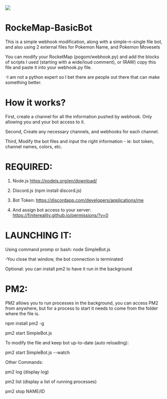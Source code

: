 <img src="http://doctypestudios.com/PMAP/SimpleBot.jpg" />

# RockeMap-BasicBot
This is a simple webhook modification, along with a simple-n-single file bot, and 
also using 2 external files for Pokemon Name, and Pokemon Movesets

You can modify your RocketMap (pogom/webhook.py) and add the blocks of scripts I used (starting with a wide/loud comment), 
or (RAW) copy this file and paste it into your webhook.py file.

-I am not a python expert so I bet there are people out there that can make something better.

# How it works?
First, create a channel for all the information pushed by webhook. Only allowing you and your bot access to it.

Second, Create any necessary channels, and webhooks for each channel.

Third, Modify the bot files and input the right information - ie: bot token, channel names, colors, etc.

# REQUIRED:
1) Node.js https://nodejs.org/en/download/  

2) Discord.js (npm install discord.js) 

3) Bot Token: https://discordapp.com/developers/applications/me  

4) And assign bot access to your server: https://finitereality.github.io/permissions/?v=0

# LAUNCHING IT:
Using command promp or bash: node SimpleBot.js

-You close that window, the bot connection is terminated

Optional: you can install pm2 to have it run in the background

# PM2:
PM2 allows you to run processes in the background, you can access PM2 from anywhere, but for a process to start it needs to come from the folder where the file is.

npm install pm2 -g

pm2 start SimpleBot.js

To modify the file and keep bot up-to-date (auto reloading):

pm2 start SimpleBot.js --watch

Other Commands:

pm2 log (display log)

pm2 list (display a list of running processes)

pm2 stop NAME/ID
